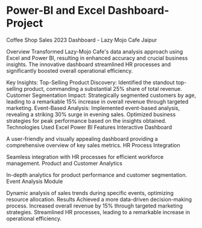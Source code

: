 # Power-BI and Excel Dashboard-Project
Coffee Shop Sales 2023 Dashboard - Lazy Mojo Cafe Jaipur 

Overview
Transformed Lazy-Mojo Cafe's data analysis approach using Excel and Power BI, resulting in enhanced accuracy and crucial business insights. The innovative dashboard streamlined HR processes and significantly boosted overall operational efficiency.

Key Insights:
Top-Selling Product Discovery:
Identified the standout top-selling product, commanding a substantial 25% share of total revenue.
Customer Segmentation Impact:
Strategically segmented customers by age, leading to a remarkable 15% increase in overall revenue through targeted marketing.
Event-Based Analysis:
Implemented event-based analysis, revealing a striking 30% surge in evening sales.
Optimized business strategies for peak performance based on the insights obtained.
Technologies Used
Excel
Power BI
Features
Interactive Dashboard

A user-friendly and visually appealing dashboard providing a comprehensive overview of key sales metrics.
HR Process Integration

Seamless integration with HR processes for efficient workforce management.
Product and Customer Analytics

In-depth analytics for product performance and customer segmentation.
Event Analysis Module

Dynamic analysis of sales trends during specific events, optimizing resource allocation.
Results
Achieved a more data-driven decision-making process.
Increased overall revenue by 15% through targeted marketing strategies.
Streamlined HR processes, leading to a remarkable increase in operational efficiency.
